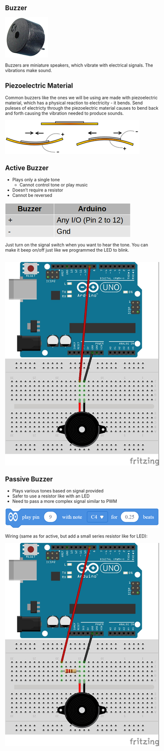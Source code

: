 Buzzer
---

![](images/buzzer.jpg)

Buzzers are miniature speakers, which vibrate with electrical signals.  The vibrations make sound. 

## Piezoelectric Material 

Common buzzers like the ones we will be using are made with piezoelectric material, which has a physical reaction to electricity - it bends.  Send puleses of electricty through the piezoelectric material causes to bend back and forth causing the vibration needed to produce sounds.

![](images/piezo.jpg)

## Active Buzzer

- Plays only a single tone
    - Cannot control tone or play music
- Doesn’t require a resistor
- Cannot be reversed

![](images/buzzerpins.jpg)

Just turn on the signal switch when you want to hear the tone.  You can make it beep on/off just like we programmed the LED to blink.
<br><br>

![](images/activepiezowiring.jpg)


## Passive Buzzer

- Plays various tones based on signal provided
- Safer to use a resistor like with an LED
- Need to pass a more complex signal similar to PWM

![](images/playnote.png)

Wiring (same as for active, but add a small series resistor like for LED):

![](images/passivepiezowiring.jpg)

